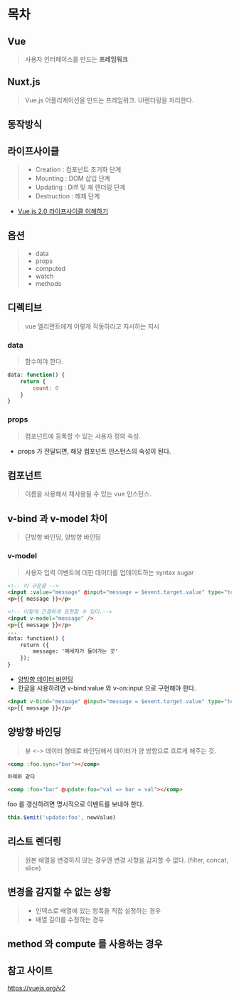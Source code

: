 # 목차

## Vue

> 사용자 인터페이스를 만드는 **프레임워크**

## Nuxt.js

> Vue.js 어플리케이션을 만드는 프레임워크. UI렌더링을 처리한다.

## 동작방식

## 라이프사이클

> - Creation : 컴포넌트 초기화 단계
> - Mounting : DOM 삽입 단계
> - Updating : Diff 및 재 렌더링 단계
> - Destruction : 해체 단계

- [Vue.js 2.0 라이프사이클 이해하기](https://medium.com/witinweb/vue-js-%EB%9D%BC%EC%9D%B4%ED%94%84%EC%82%AC%EC%9D%B4%ED%81%B4-%EC%9D%B4%ED%95%B4%ED%95%98%EA%B8%B0-7780cdd97dd4)


## 옵션

> - data
> - props
> - computed
> - watch
> - methods

## 디렉티브

> vue 엘리먼트에게 이렇게 작동하라고 지시하는 지시

### data

> 함수여야 한다.

```js
data: function() {
    return {
        count: 0
    }
}
```

### props

> 컴포넌트에 등록할 수 있는 사용자 정의 속성.

- props 가 전달되면, 해당 컴포넌트 인스턴스의 속성이 된다.

## 컴포넌트

> 이름을 사용해서 재사용될 수 있는 vue 인스턴스.

## v-bind 과 v-model 차이

> 단방향 바인딩, 양방향 바인딩

### v-model

> 사용자 입력 이벤트에 대한 데이터를 업데이트하는 syntax sugar

```html
<!-- 이 구문을 -->
<input :value="message" @input="message = $event.target.value" type="text">
<p>{{ message }}</p>

<!-- 이렇게 간결하게 표현할 수 있다.-->
<input v-model="message" />
<p>{{ message }}</p>
...
data: function() {
    return ({
        message: '메세지가 들어가는 곳'
    });
}
```
- [양방향 데이터 바인딩](#양방향-바인딩)
- 한글을 사용하려면 v-bind:value 와 v-on:input 으로 구현해야 한다.

```html
<input v-bind="message" @input="message = $event.target.value" type="text">
<p>{{ message }}</p>
```

## 양방향 바인딩

> 뷰 <-> 데이터 형태로 바인딩해서 데이터가 양 방향으로 흐르게 해주는 것.

```html
<comp :foo.sync="bar"></comp>

아래와 같다

<comp :foo="bar" @update:foo="val => bar = val"></comp>
```
foo 를 갱신하려면 명시적으로 이벤트를 보내야 한다.
```js
this.$emit('update:foo', newValue)
```

## 리스트 렌더링

> 원본 배열을 변경하지 않는 경우엔 변경 사항을 감지할 수 없다. (filter, concat, slice)

## 변경을 감지할 수 없는 상황

> - 인덱스로 배열에 있는 항목을 직접 설정하는 경우
> - 배열 길이를 수정하는 경우

## method 와 compute 를 사용하는 경우

## 참고 사이트
https://vuejs.org/v2